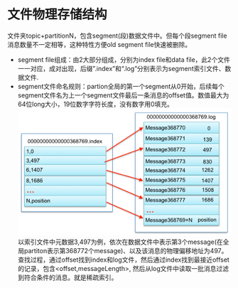 # 文件物理存储结构
文件夹topic+partitionN，包含segment(段)数据文件中。但每个段segment file消息数量不一定相等，这种特性方便old segment file快速被删除。
- segment file组成：由2大部分组成，分别为index file和data file，此2个文件一一对应，成对出现，后缀”.index”和“.log”分别表示为segment索引文件、数据文件.
- segment文件命名规则：partion全局的第一个segment从0开始，后续每个segment文件名为上一个segment文件最后一条消息的offset值。数值最大为64位long大小，19位数字字符长度，没有数字用0填充。
![](/kafka_img/index-log-mapping.png)
以索引文件中元数据3,497为例，依次在数据文件中表示第3个message(在全局partiton表示第368772个message)、以及该消息的物理偏移地址为497。
查找过程，通过offset找到index和log文件，然后通过index找到最接近offset的记录，包含<offset,messageLength>, 然后从log文件中读取一批消息过滤到符合条件的消息。就是稀疏索引。